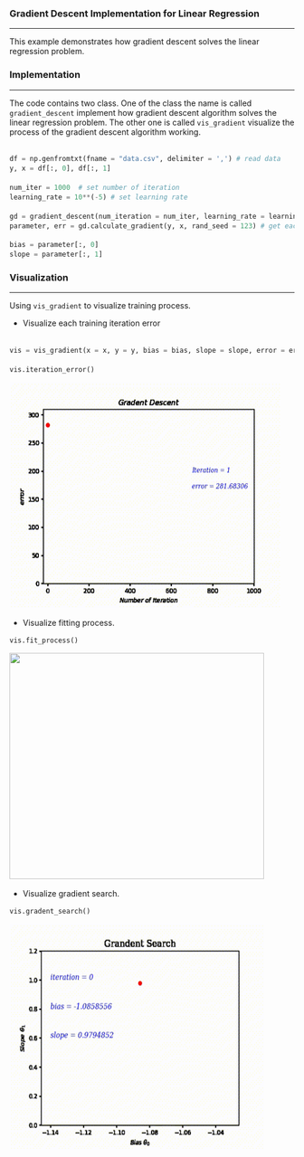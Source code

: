 ### Gradient Descent Implementation for Linear Regression
***
This example demonstrates how gradient descent solves the linear regression problem.


### Implementation
***
The code contains two class. One of the class the name is called `gradient_descent` implement how gradient descent algorithm solves the linear regression problem. The other one is called `vis_gradient` visualize the process of the gradient descent algorithm working.

```python

df = np.genfromtxt(fname = "data.csv", delimiter = ',') # read data 
y, x = df[:, 0], df[:, 1]

num_iter = 1000  # set number of iteration
learning_rate = 10**(-5) # set learning rate

gd = gradient_descent(num_iteration = num_iter, learning_rate = learning_rate)
parameter, err = gd.calculate_gradient(y, x, rand_seed = 123) # get each training iteration parameter and error 

bias = parameter[:, 0]
slope = parameter[:, 1]
```
### Visualization
***
Using `vis_gradient` to visualize training process.

 -  Visualize each training iteration error 

```python

vis = vis_gradient(x = x, y = y, bias = bias, slope = slope, error = err, num_iter = num_iter)

vis.iteration_error() 
```

<img src = "\\animation\\gradient_error.gif" height = "400" width = "480" >

 -  Visualize fitting process.

```python
vis.fit_process() 
```

<img src = "\\animation\\fit_process.gif" height = "400" width = "450" >

 -  Visualize gradient search.

```python
vis.gradent_search() 
```

<img src = "\\animation\\gradient_search.gif" height = "400" width = "450">
